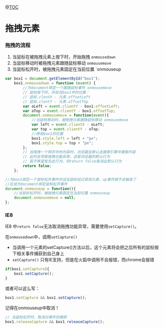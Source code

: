 ﻿@[TOC](目录)

# 拖拽元素
### 拖拽的流程
1. 当鼠标在被拖拽元素上按下时，开始拖拽 `onmousedown`
2. 当鼠标移动时被拖拽元素跟随鼠标移动 `onmousemove`
3. 当鼠标松开时，被拖拽元素固定在当前位置 `onmouseup

```javascript
var box1 = document.getElementById("box1");
	box1.onmousedown = function (event) {
		//为document绑定一个跟随鼠标事件 onmousemove
		// 鼠标按下时，所处在box1中的位置：
		// 鼠标.clentX - 元素.offsetLeft
		// 鼠标.clentY - 元素.offsetTop
		var oLeft = event.clientY - box1.offsetLeft;
		var oTop = event.clientY - box1.offsetTop;
		document.onmousemove = function(event){
			//当鼠标移动时，被拖拽元素跟随鼠标移动 onmousemove
			var left = event.clientX - oLeft;
			var top = event.clientY - oTop;
			//修改box1的位置
			box1.style.left = left + "px";
			box1.style.top = top + "px";
		};
		// 当拖拽一个网页中的内容时，浏览器会默认去搜索引擎中搜索内容
		// 此时会导致拖拽功能异常，这是浏览器的默认行为
		// 若不希望发生此行为，则return false取消此默认行为
		return false;
	};

//为box1绑定一个鼠标松开事件的话当鼠标经过其他元素，up事件就不会触发了
//应该为document绑定鼠标松开事件
document.onmouseup = function(){
	//当鼠标松开时，被拖拽元素固定在当前位置 onmouseup
	document.onmousemove = null;
};
```

### IE8
IE8 中`return false`无法取消拖拽功能异常，需要使用`setCapture()`。

在`onmousedown`中，调用`setCapture()`
 - 当调用一个元素的setCapture()方法以后，这个元素将会把之后所有的鼠标按下相关事件捕获到自己身上
 - `setCapture()` 只有IE支持，但是在火狐中调用不会报错，而chrome会报错
```javascript
if(box1.setCapture){
	box1.setCapture();
}
```
或者可以这么写：
```javascript
box1.setCapture && box1.setCapture();
```

记得在onmouseup中取消！
```javascript
// 当鼠标松开时，取消对事件的捕获
box1.releaseCapture && box1.releaseCapture();
```

